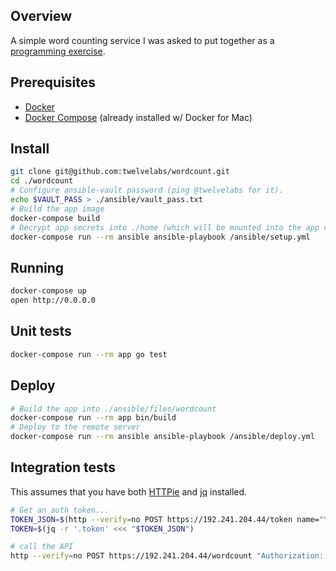 ## Overview

A simple word counting service I was asked to put together as a [programming exercise](./docs/requirements.md).

## Prerequisites

- [Docker](https://docs.docker.com/install/)
- [Docker Compose](https://docs.docker.com/compose/install/) (already installed w/ Docker for Mac)

## Install

```bash
git clone git@github.com:twelvelabs/wordcount.git
cd ./wordcount
# Configure ansible-vault password (ping @twelvelabs for it).
echo $VAULT_PASS > ./ansible/vault_pass.txt
# Build the app image
docker-compose build
# Decrypt app secrets into ./home (which will be mounted into the app container)
docker-compose run --rm ansible ansible-playbook /ansible/setup.yml
```

## Running

```bash
docker-compose up
open http://0.0.0.0
```

## Unit tests

```bash
docker-compose run --rm app go test
```

## Deploy

```bash
# Build the app into ./ansible/files/wordcount
docker-compose run --rm app bin/build
# Deploy to the remote server
docker-compose run --rm ansible ansible-playbook /ansible/deploy.yml
```

## Integration tests

This assumes that you have both [HTTPie](https://httpie.org) and [jq](https://stedolan.github.io/jq/) installed.

```bash
# Get an auth token...
TOKEN_JSON=$(http --verify=no POST https://192.241.204.44/token name="YOURNAME" password="YOURPASS")
TOKEN=$(jq -r '.token' <<< "$TOKEN_JSON")

# call the API
http --verify=no POST https://192.241.204.44/wordcount "Authorization: Bearer $TOKEN"
```

